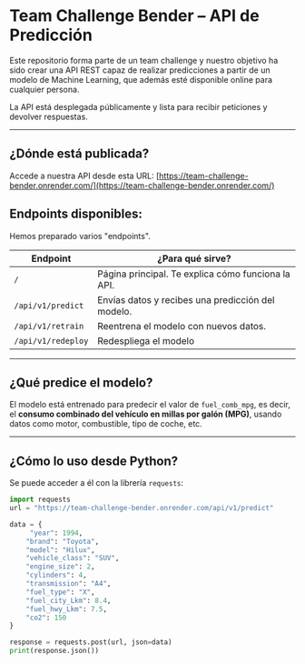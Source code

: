# Team Challenge Bender – API de Predicción

Este repositorio forma parte de un team challenge y nuestro objetivo ha sido crear una API REST capaz de realizar predicciones a partir de un modelo de Machine Learning, que además esté disponible online para cualquier persona.

La API está desplegada públicamente y lista para recibir peticiones y devolver respuestas. 

---

## ¿Dónde está publicada?

Accede a nuestra API desde esta URL:  [https://team-challenge-bender.onrender.com/](https://team-challenge-bender.onrender.com/)



## Endpoints disponibles:

Hemos preparado varios "endpoints".  

| Endpoint        | ¿Para qué sirve?                                                                                              |
|-----------------|---------------------------------------------------------------------------------------------------------------|
| `/`             | Página principal. Te explica cómo funciona la API.          |
|`/api/v1/predict`     | Envías datos y recibes una predicción del modelo.                                                             |
|`/api/v1/retrain` | Reentrena el modelo con nuevos datos. |
| `/api/v1/redeploy`      | Redespliega el modelo|

---

## ¿Qué predice el modelo?
El modelo está entrenado para predecir el valor de `fuel_comb_mpg`, es decir, el **consumo combinado del vehículo en millas por galón (MPG)**, usando datos como motor, combustible, tipo de coche, etc.

---

## ¿Cómo lo uso desde Python?

Se puede acceder a él con la librería `requests`:

```python
import requests
url = "https://team-challenge-bender.onrender.com/api/v1/predict"

data = {
     "year": 1994,
    "brand": "Toyota",
    "model": "Hilux",
    "vehicle_class": "SUV",
    "engine_size": 2,
    "cylinders": 4,
    "transmission": "A4",
    "fuel_type": "X",
    "fuel_city_Lkm": 8.4,
    "fuel_hwy_Lkm": 7.5,
    "co2": 150
}

response = requests.post(url, json=data)
print(response.json())

